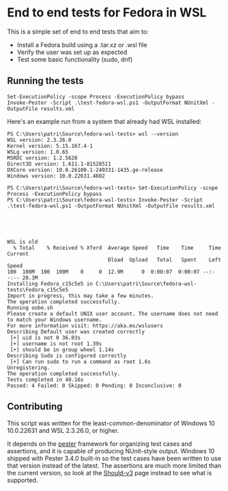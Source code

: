 # End to end tests for Fedora in WSL

This is a simple set of end to end tests that aim to:

- Install a Fedora build using a .tar.xz or .wsl file
- Verify the user was set up as expected
- Test some basic functionality (sudo, dnf)

## Running the tests

```
Set-ExecutionPolicy -scope Process -ExecutionPolicy bypass
Invoke-Pester -Script .\test-fedora-wsl.ps1 -OutputFormat NUnitXml -OutputFile results.xml
```

Here's an example run from a system that already had WSL installed:

```
PS C:\Users\patri\Source\fedora-wsl-tests> wsl --version
WSL version: 2.3.26.0
Kernel version: 5.15.167.4-1
WSLg version: 1.0.65
MSRDC version: 1.2.5620
Direct3D version: 1.611.1-81528511
DXCore version: 10.0.26100.1-240331-1435.ge-release
Windows version: 10.0.22631.4602

PS C:\Users\patri\Source\fedora-wsl-tests> Set-ExecutionPolicy -scope Process -ExecutionPolicy bypass
PS C:\Users\patri\Source\fedora-wsl-tests> Invoke-Pester -Script .\test-fedora-wsl.ps1 -OutputFormat NUnitXml -OutputFile results.xml





WSL is old
  % Total    % Received % Xferd  Average Speed   Time    Time     Time  Current
                                 Dload  Upload   Total   Spent    Left  Speed
100  100M  100  100M    0     0  12.9M      0  0:00:07  0:00:07 --:--:-- 20.3M
Installing Fedora_c15c5e5 in C:\Users\patri\Source\fedora-wsl-tests\Fedora_c15c5e5
Import in progress, this may take a few minutes.
The operation completed successfully.
Running oobe.sh
Please create a default UNIX user account. The username does not need to match your Windows username.
For more information visit: https://aka.ms/wslusers
Describing Default user was created correctly
 [+] uid is not 0 36.03s
 [+] username is not root 1.39s
 [+] should be in group wheel 1.14s
Describing Sudo is configured correctly
 [+] Can run sudo to run a command as root 1.6s
Unregistering.
The operation completed successfully.
Tests completed in 40.16s
Passed: 4 Failed: 0 Skipped: 0 Pending: 0 Inconclusive: 0
```


## Contributing

This script was written for the least-common-denominator of Windows 10 10.0.22631 and WSL 2.3.26.0, or higher.

It depends on the [pester](https://pester.dev) framework for organizing test cases and assertions, and it is capable of producing NUnit-style output. Windows 10 shipped with Pester 3.4.0 built-in so the test cases have been written to use that version instead of the latest. The assertions are much more limited than the current version, so look at the [Should-v3](https://github.com/pester/Pester/wiki/Should-v3) page instead to see what is supported.
